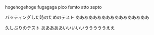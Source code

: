 hogehogehoge
fugagaga
pico
femto
atto
zepto

バッティングした時のためのテスト
あああああああああああああああああ

久しぶりのテスト
あああああいいいいいうううううええ
